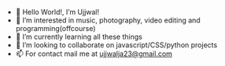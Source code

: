 - 👋 Hello World!, I’m Ujjwal!
- 👀 I’m interested in music, photography, video editing and programming(offcourse)
- 🌱 I’m currently learning all these things
- 💞️ I’m looking to collaborate on javascript/CSS/python projects
- 📫 For contact mail me at ujjwalja23@gmail.com

<!---
ujjwalvishwakarma2006/ujjwalvishwakarma2006 is a ✨ special ✨ repository because its `README.md` (this file) appears on your GitHub profile.
You can click the Preview link to take a look at your changes.
--->
